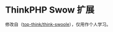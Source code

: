 # ThinkPHP Swow 扩展

修改自（[top-think/think-swoole](https://github.com/top-think/think-swoole)），仅用作个人学习。
